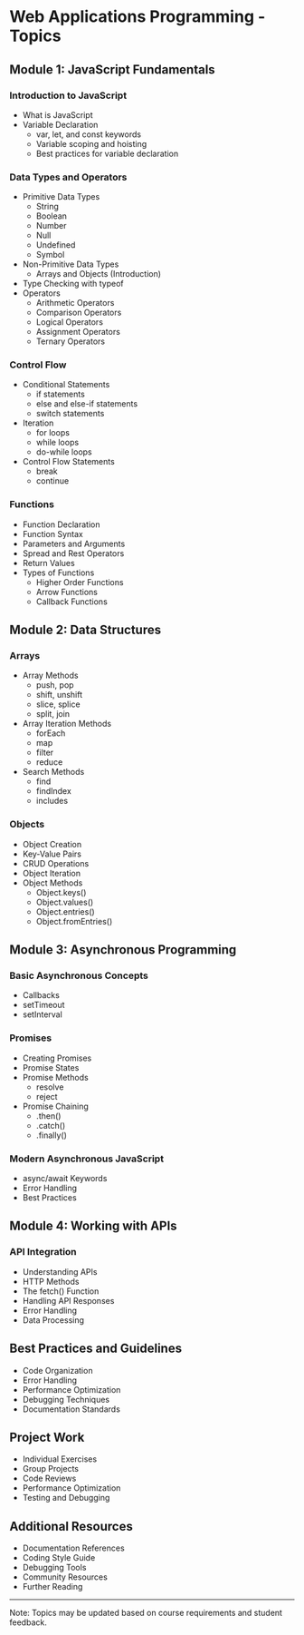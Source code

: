 # Web Applications Programming - Topics

## Module 1: JavaScript Fundamentals

### Introduction to JavaScript
- What is JavaScript
- Variable Declaration
  - var, let, and const keywords
  - Variable scoping and hoisting
  - Best practices for variable declaration

### Data Types and Operators
- Primitive Data Types
  - String
  - Boolean
  - Number
  - Null
  - Undefined
  - Symbol
- Non-Primitive Data Types
  - Arrays and Objects (Introduction)
- Type Checking with typeof
- Operators
  - Arithmetic Operators
  - Comparison Operators
  - Logical Operators
  - Assignment Operators
  - Ternary Operators

### Control Flow
- Conditional Statements
  - if statements
  - else and else-if statements
  - switch statements
- Iteration
  - for loops
  - while loops
  - do-while loops
- Control Flow Statements
  - break
  - continue

### Functions
- Function Declaration
- Function Syntax
- Parameters and Arguments
- Spread and Rest Operators
- Return Values
- Types of Functions
  - Higher Order Functions
  - Arrow Functions
  - Callback Functions

## Module 2: Data Structures

### Arrays
- Array Methods
  - push, pop
  - shift, unshift
  - slice, splice
  - split, join
- Array Iteration Methods
  - forEach
  - map
  - filter
  - reduce
- Search Methods
  - find
  - findIndex
  - includes

### Objects
- Object Creation
- Key-Value Pairs
- CRUD Operations
- Object Iteration
- Object Methods
  - Object.keys()
  - Object.values()
  - Object.entries()
  - Object.fromEntries()

## Module 3: Asynchronous Programming

### Basic Asynchronous Concepts
- Callbacks
- setTimeout
- setInterval

### Promises
- Creating Promises
- Promise States
- Promise Methods
  - resolve
  - reject
- Promise Chaining
  - .then()
  - .catch()
  - .finally()

### Modern Asynchronous JavaScript
- async/await Keywords
- Error Handling
- Best Practices

## Module 4: Working with APIs

### API Integration
- Understanding APIs
- HTTP Methods
- The fetch() Function
- Handling API Responses
- Error Handling
- Data Processing

## Best Practices and Guidelines
- Code Organization
- Error Handling
- Performance Optimization
- Debugging Techniques
- Documentation Standards

## Project Work
- Individual Exercises
- Group Projects
- Code Reviews
- Performance Optimization
- Testing and Debugging

## Additional Resources
- Documentation References
- Coding Style Guide
- Debugging Tools
- Community Resources
- Further Reading

---
Note: Topics may be updated based on course requirements and student feedback. 